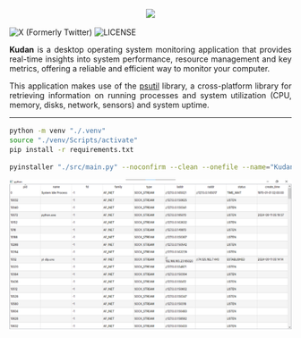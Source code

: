 <p align="center">
    <img src="./icon.ico" />
</p>

![X (Formerly Twitter)](https://img.shields.io/twitter/follow/westernqoul)
![LICENSE](https://img.shields.io/github/license/westernqoul/kudan)

<p align="justify">
 <strong>Kudan</strong> is a desktop operating system monitoring application that provides real-time insights into system performance, resource management and key metrics, offering a reliable and efficient way to monitor your computer.
 <p/>
 <p align="justify">
    This application makes use of the <a href="https://github.com/giampaolo/psutil">psutil</a> library, a cross-platform library for retrieving information on running processes and system utilization (CPU, memory, disks, network, sensors) and system uptime.
</p>

---

```sh
python -m venv "./.venv"
source "./venv/Scripts/activate"
pip install -r requirements.txt
```

```sh
pyinstaller "./src/main.py" --noconfirm --clean --onefile --name="Kudan" --icon="./icon.ico" --add-data="./icon.ico:./" --add-data="./Inter-Regular.ttf:./" --add-data="./Inter-Medium.ttf:./" --add-data="./Inter-Bold.ttf:./" --add-data="./JetBrainsMono-Regular.ttf:./" --windowed
```

![](./screenshot.png)
